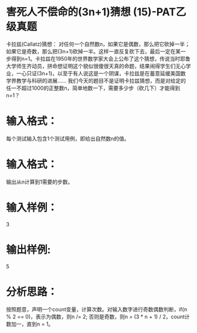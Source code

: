 # 害死人不偿命的(3n+1)猜想 (15)-PAT乙级真题
卡拉兹(Callatz)猜想：
对任何一个自然数n，如果它是偶数，那么把它砍掉一半；如果它是奇数，那么把(3n+1)砍掉一半。这样一直反复砍下去，最后一定在某一步得到n=1。卡拉兹在1950年的世界数学家大会上公布了这个猜想，传说当时耶鲁大学师生齐动员，拼命想证明这个貌似很傻很天真的命题，结果闹得学生们无心学业，一心只证(3n+1)，以至于有人说这是一个阴谋，卡拉兹是在蓄意延缓美国数学界教学与科研的进展……
我们今天的题目不是证明卡拉兹猜想，而是对给定的任一不超过1000的正整数n，简单地数一下，需要多少步（砍几下）才能得到n=1？

# 输入格式：
每个测试输入包含1个测试用例，即给出自然数n的值。

# 输入格式：
输出从n计算到1需要的步数。

# 输入样例：
3

# 输出样例:
5

# 分析思路：
按照题意，声明一个count变量，计算次数。对输入数字进行奇数偶数判断，if(n % 2 == 0)，表示为偶数，则n /= 2; 否则是奇数，则n = (3 * n  + 1) / 2，count计数加一，直到n = 1。